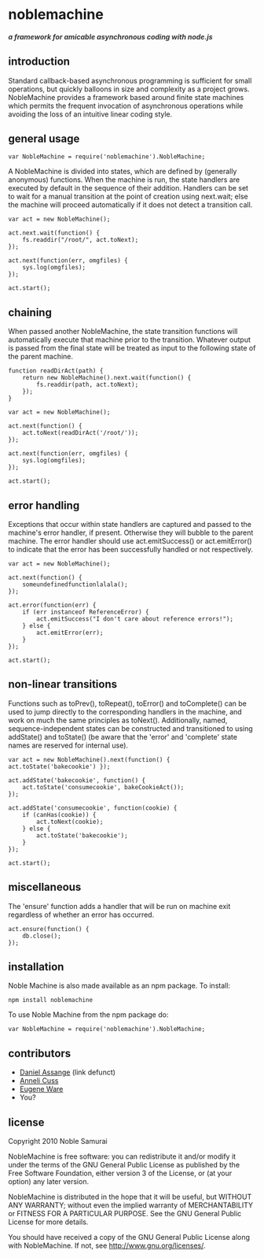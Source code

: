 # noblemachine
##### <span style="color: #333">a framework for amicable asynchronous coding with node.js</span> 

## introduction

Standard callback-based asynchronous programming is sufficient for small operations, but quickly balloons in size and complexity as a project grows. NobleMachine provides a framework based around finite state machines which permits the frequent invocation of asynchronous operations while avoiding the loss of an intuitive linear coding style.

## general usage

	var NobleMachine = require('noblemachine').NobleMachine;

A NobleMachine is divided into states, which are defined by (generally anonymous) functions. When the machine is run, the state handlers are executed by default in the sequence of their addition. Handlers can be set to wait for a manual transition at the point of creation using next.wait; else the machine will proceed automatically if it does not detect a transition call.

	var act = new NobleMachine();

	act.next.wait(function() {
		fs.readdir("/root/", act.toNext);
	});

	act.next(function(err, omgfiles) {
		sys.log(omgfiles);
	});

	act.start();

## chaining

When passed another NobleMachine, the state transition functions will automatically execute that machine prior to the transition. Whatever output is passed from the final state will be treated as input to the following state of the parent machine.

	function readDirAct(path) {
		return new NobleMachine().next.wait(function() {
			fs.readdir(path, act.toNext); 
		});
	}

	var act = new NobleMachine();

	act.next(function() {
		act.toNext(readDirAct('/root/'));
	});

	act.next(function(err, omgfiles) {
		sys.log(omgfiles);
	});

	act.start();

## error handling

Exceptions that occur within state handlers are captured and passed to the machine's error handler, if present. Otherwise they will bubble to the parent machine. The error handler should use act.emitSuccess() or act.emitError() to indicate that the error has been successfully handled or not respectively.

    var act = new NobleMachine();

    act.next(function() {
        someundefinedfunctionlalala();
    });

    act.error(function(err) {
        if (err instanceof ReferenceError) {
            act.emitSuccess("I don't care about reference errors!");
        } else {
            act.emitError(err);
        }
    });

    act.start();

## non-linear transitions

Functions such as toPrev(), toRepeat(), toError() and toComplete() can be used to jump directly to the corresponding handlers in the machine, and work on much the same principles as toNext(). Additionally, named, sequence-independent states can be constructed and transitioned to using addState() and toState() (be aware that the 'error' and 'complete' state names are reserved for internal use).

    var act = new NobleMachine().next(function() { act.toState('bakecookie') });

    act.addState('bakecookie', function() {
        act.toState('consumecookie', bakeCookieAct());
    });

    act.addState('consumecookie', function(cookie) {
        if (canHas(cookie)) {
            act.toNext(cookie);
        } else {
            act.toState('bakecookie');
        }
    });

    act.start();

## miscellaneous

The 'ensure' function adds a handler that will be run on machine exit regardless of whether an error has occurred.

	act.ensure(function() {
		db.close();
	});

## installation

Noble Machine is also made available as an npm package. To install:

	npm install noblemachine

To use Noble Machine from the npm package do:

	var NobleMachine = require('noblemachine').NobleMachine;

## contributors
 - [Daniel Assange](http://github.com/somnidea) (link defunct)
 - [Anneli Cuss](http://github.com/celtic)
 - [Eugene Ware](http://eugeneware.com)
 - You?

## license

Copyright 2010 Noble Samurai

NobleMachine is free software: you can redistribute it and/or modify it under the terms of the GNU General Public License as published by the Free Software Foundation, either version 3 of the License, or (at your option) any later version.

NobleMachine is distributed in the hope that it will be useful, but WITHOUT ANY WARRANTY; without even the implied warranty of MERCHANTABILITY or FITNESS FOR A PARTICULAR PURPOSE.  See the GNU General Public License for more details.

You should have received a copy of the GNU General Public License along with NobleMachine.  If not, see http://www.gnu.org/licenses/.

